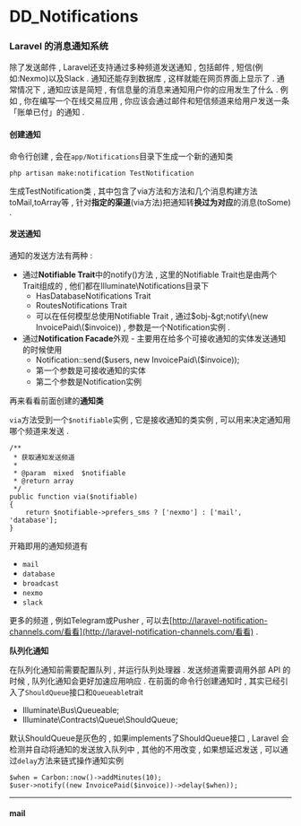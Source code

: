 # DD\_Notifications

### Laravel 的消息通知系统

除了发送邮件 , Laravel还支持通过多种频道发送通知 , 包括邮件 , 短信\(例如:Nexmo\)以及Slack . 通知还能存到数据库 , 这样就能在网页界面上显示了 . 通常情况下 , 通知应该是简短 , 有信息量的消息来通知用户你的应用发生了什么 . 例如 , 你在编写一个在线交易应用 , 你应该会通过邮件和短信频道来给用户发送一条「账单已付」的通知 .

#### 创建通知

命令行创建 , 会在`app/Notifications`目录下生成一个新的通知类

```
php artisan make:notification TestNotification
```

生成TestNotification类 , 其中包含了via方法和方法和几个消息构建方法toMail,toArray等 , 针对**指定的渠道**\(via方法\)把通知转**换过为对应**的消息\(toSome\) .

#### 发送通知

通知的发送方法有两种 :

* 通过**Notifiable Trait**中的notify\(\)方法 , 这里的Notifiable Trait也是由两个Trait组成的 , 他们都在Illuminate\Notifications目录下
  * HasDatabaseNotifications Trait
  * RoutesNotifications Trait
  * 可以在任何模型总使用Notifiable Trait , 通过$obj-&gt;notify\(new InvoicePaid\($invoice\)\) , 参数是一个Notification实例 . 
* 通过**Notification Facade**外观 - 主要用在给多个可接收通知的实体发送通知的时候使用
  * Notification::send\($users, new InvoicePaid\($invoice\)\);
  * 第一个参数是可接收通知的实体
  * 第二个参数是Notification实例

再来看看前面创建的**通知类**

`via`方法受到一个`$notifiable`实例 , 它是接收通知的类实例 , 可以用来决定通知用哪个频道来发送 .

```
/**
 * 获取通知发送频道
 *
 * @param  mixed  $notifiable
 * @return array
 */
public function via($notifiable)
{
    return $notifiable->prefers_sms ? ['nexmo'] : ['mail', 'database'];
}
```

开箱即用的通知频道有

* `mail`
* `database`
* `broadcast`
* `nexmo`
* `slack`

更多的频道 , 例如Telegram或Pusher , 可以去[http://laravel-notification-channels.com/看看](http://laravel-notification-channels.com/看看) .

**队列化通知**

在队列化通知前需要配置队列 , 并运行队列处理器 . 发送频道需要调用外部 API 的时候 , 队列化通知会更好加速应用响应 . 在前面的命令行创建通知时 , 其实已经引入了`ShouldQueue`接口和`Queueable`trait

* Illuminate\Bus\Queueable;
* Illuminate\Contracts\Queue\ShouldQueue;

默认ShouldQueue是灰色的 , 如果implements了ShouldQueue接口 , Laravel 会检测并自动将通知的发送放入队列中 , 其他的不用改变 , 如果想延迟发送 , 可以通过`delay`方法来链式操作通知实例

```
$when = Carbon::now()->addMinutes(10);
$user->notify((new InvoicePaid($invoice))->delay($when));
```

---

#### mail




